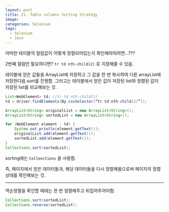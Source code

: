 ```yaml
---
layout: post
title: 21. Table columns Sorting Strategy 
image:
categories: Selenium
tags:
  - Selenium
  - Java
---
```




어떠한 테이블의 컬럼값이 어떻게 정렬되어있는지 확인해야하려면…???



2번째 컬럼만 필요하다면?
`tr td nth-child(2)` 로 지정해줄 수 있음.

테이블에 얻은 값들을 ArrayList에 저장하고
그 값을 한 번 복사하여 다른 arrayList에 저장한다음  sort를 진행함.
그러고는 테이블에서 얻은 값이 저장된 list와 정렬된 값이 저장된 list를 비교해보는 것.

```java
List<WebElement> td; //tr td nth-child(2)
td = driver.findElements(By.cssSelector(“tr td:nth-child(2)”));

ArrayList<String> originalList = new ArrayList<String>();
ArrayList<String> sortedList = new ArrayList<String>();

for (WebElement element : td) {
    System.out.println(element.getText());
    originalList.add(element.getText());
    sortedList.add(element.getText());
}
Collections.sort(sortedList);

```

sorting에는 `Collenctions` 을 사용함.

즉, 페이지에서 얻은 데이터들과, 해당 데이터들을 다시 정렬해봄으로써 페이지의 정렬 상태를 확인해보는 것.



---

역순정렬을 확인할 때에는 한 번 정렬해주고 뒤집어주어야함.
```java
Collections.sort(sortedList);
Collections.reverse(sortedList);
```


